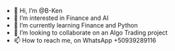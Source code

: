 - 👋 Hi, I’m @B-Ken
- 👀 I’m interested in Finance and AI
- 🌱 I’m currently learning Finance and Python
- 💞️ I’m looking to collaborate on an Algo Trading project
- 📫 How to reach me, on WhatsApp +50939289116

<!---
B-Ken/B-Ken is a ✨ special ✨ repository because its `README.md` (this file) appears on your GitHub profile.
You can click the Preview link to take a look at your changes.
--->
